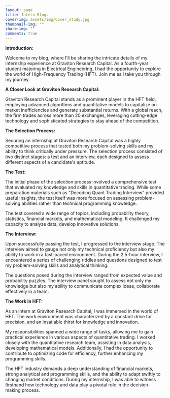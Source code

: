 ```yaml
---
layout: page
title: Intern Blogs
cover-img: assets/img/Cover_study.jpg
thumbnail-img: ""
share-img: ""
comments: true
---
```


**Introduction:**

Welcome to my blog, where I\'ll be sharing the intricate details of my
internship experience at Graviton Research Capital. As a fourth-year
student majoring in Electrical Engineering, I had the opportunity to
explore the world of High-Frequency Trading (HFT). Join me as I take you
through my journey.

**A Closer Look at Graviton Research Capital:**

Graviton Research Capital stands as a prominent player in the HFT field,
employing advanced algorithms and quantitative models to capitalize on
market inefficiencies and generate substantial returns. With a global
reach, the firm trades across more than 20 exchanges, leveraging
cutting-edge technology and sophisticated strategies to stay ahead of
the competition.

**The Selection Process:**

Securing an internship at Graviton Research Capital was a highly
competitive process that tested both my problem-solving skills and my
ability to think critically under pressure. The selection process
consisted of two distinct stages: a test and an interview, each designed
to assess different aspects of a candidate\'s aptitude.

**The Test:**

The initial phase of the selection process involved a comprehensive test
that evaluated my knowledge and skills in quantitative trading. While
some preparation materials such as \"Decoding Quant Trading Interview\"
provided useful insights, the test itself was more focused on assessing
problem-solving abilities rather than technical programming knowledge.

The test covered a wide range of topics, including probability theory,
statistics, financial markets, and mathematical modeling. It challenged
my capacity to analyze data, develop innovative solutions.

**The Interview:**

Upon successfully passing the test, I progressed to the interview stage.
The interview aimed to gauge not only my technical proficiency but also
my ability to work in a fast-paced environment. During the 2.5-hour
interview, I encountered a series of challenging riddles and questions
designed to test my problem-solving skills and analytical thinking.

The questions posed during the interview ranged from expected value and
probability puzzles. The interview panel sought to assess not only my
knowledge but also my ability to communicate complex ideas, collaborate
effectively in a team.

**The Work in HFT:**

As an intern at Graviton Research Capital, I was immersed in the world
of HFT. The work environment was characterized by a constant drive for
precision, and an insatiable thirst for knowledge and innovation.

My responsibilities spanned a wide range of tasks, allowing me to gain
practical experience in various aspects of quantitative trading. I
worked closely with the quantitative research team, assisting in data
analysis, developing mathematical models. Additionally, I had the
opportunity to contribute to optimizing code for efficiency, further
enhancing my programming skills.

The HFT industry demands a deep understanding of financial markets,
strong analytical and programming skills, and the ability to adapt
swiftly to changing market conditions. During my internship, I was able
to witness firsthand how technology and data play a pivotal role in the
decision-making process.
